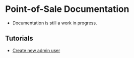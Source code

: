 # Point-of-Sale Documentation
* Documentation is still a work in progress.

## Tutorials
* [Create new admin user](https://pos.kevsal.me/newadmin)
